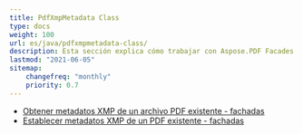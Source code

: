 ```yaml
---
title: PdfXmpMetadata Class
type: docs
weight: 100
url: es/java/pdfxmpmetadata-class/
description: Esta sección explica cómo trabajar con Aspose.PDF Facades usando la clase PdfXmpMetadata.
lastmod: "2021-06-05"
sitemap:
    changefreq: "monthly"
    priority: 0.7
---
```


- [Obtener metadatos XMP de un archivo PDF existente - fachadas](/pdf/java/get-xmp-metadata/)
- [Establecer metadatos XMP de un PDF existente - fachadas](/pdf/java/set-xmp-metadata/)